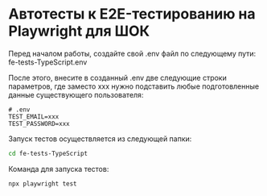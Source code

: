 # Автотесты к E2E-тестированию на Playwright для ШОК

Перед началом работы, создайте свой .env файл по следующему пути:
fe-tests-TypeScript\.env

После этого, внесите в созданный .env две следующие строки параметров, где заместо xxx нужно подставить любые подготовленные данные существующего пользователя:
```
# .env
TEST_EMAIL=xxx
TEST_PASSWORD=xxx
```

Запуск тестов осуществляется из следующей папки:
```bash
cd fe-tests-TypeScript
```

Команда для запуска тестов:
```bash
npx playwright test
```
